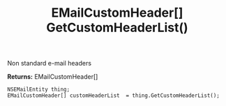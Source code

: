 ﻿---
uid: crmscript_ref_NSEMailEntity_GetCustomHeaderList
title: EMailCustomHeader[] GetCustomHeaderList()
intellisense: NSEMailEntity.GetCustomHeaderList
keywords: NSEMailEntity, GetCustomHeaderList
so.topic: reference
---

Non standard e-mail headers

**Returns:** EMailCustomHeader[]


```crmscript
NSEMailEntity thing;
EMailCustomHeader[] customHeaderList  = thing.GetCustomHeaderList();
```


